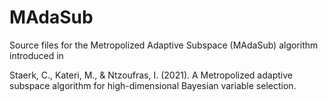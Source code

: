 # MAdaSub

Source files for the Metropolized Adaptive Subspace (MAdaSub) algorithm introduced in  

Staerk, C., Kateri, M., & Ntzoufras, I. (2021). A Metropolized adaptive subspace algorithm for high-dimensional Bayesian variable selection.
